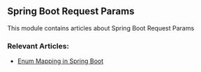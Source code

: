 ## Spring Boot Request Params

This module contains articles about Spring Boot Request Params

### Relevant Articles:
- [Enum Mapping in Spring Boot](https://www.baeldung.com/spring-boot-enum-mapping)
